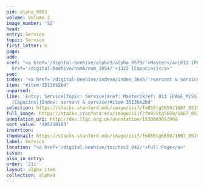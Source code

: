 ```yaml
---
pid: alpha_0863
volume: Volume 2
image_number: '52'
head:
entry: Service
topic: Service
first_letter: S
page:
add:
xref: "<a href='/digital-beehive/alpha3/alpha_0579/'>Master</a>|813 [PAGE_MISSING]|<a
  href='/digital-beehive/num6/num_1854/'>1322 [Capucins]</a>"
see:
index: "<a href='/digital-beehive/index4/index_3645/'>servant & service</a>"
item: "#item-3513bb2bd"
unparsed:
line: 'Entry: Service|Topic: Service|Xref: Master|Xref: 813 [PAGE_MISSING]|Xref: 1322
  [Capucins]|Index: servant & service|#item-3513bb2bd'
selection: https://stacks.stanford.edu/image/iiif/fm855tg5659/1607_0519/774,183,3043,451/full/0/default.jpg
full_image: https://stacks.stanford.edu/image/iiif/fm855tg5659/1607_0519/full/full/0/default.jpg
annotation_uri: http://dev.llgc.org.uk/annotation/1530803052908
sort_value: '205210183'
insertion:
thumbnail: https://stacks.stanford.edu/image/iiif/fm855tg5659/1607_0519/774,183,600,180/250,/0/default.jpg
label: Service
location: "<a href='/digital-beehive/toc/toc2_042/'>Full Page</a>"
issue:
also_in_entry:
order: '211'
layout: alpha_item
collection: alpha4
---
```

